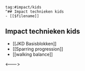 ```expander
tag:#impact/kids
^## Impact technieken kids
- [[$filename]]
```
 
## Impact technieken kids
- [[JKD Basisblokken]]
- [[Sparring progression]]
- [[walking balance]]
 
<--->
